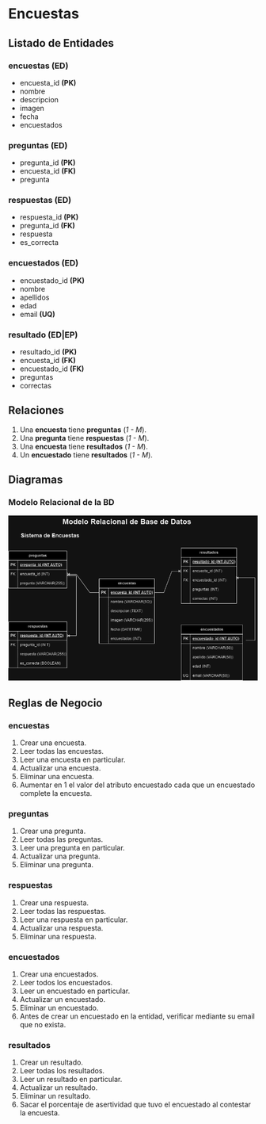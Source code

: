 # Encuestas

## Listado de Entidades

### encuestas **(ED)**

- encuesta_id **(PK)**
- nombre
- descripcion
- imagen
- fecha
- encuestados

### preguntas **(ED)**

- pregunta_id **(PK)**
- encuesta_id **(FK)**
- pregunta

### respuestas **(ED)**

- respuesta_id **(PK)**
- pregunta_id **(FK)**
- respuesta
- es_correcta

### encuestados **(ED)**

- encuestado_id **(PK)**
- nombre
- apellidos
- edad
- email **(UQ)**

### resultado **(ED|EP)**

- resultado_id **(PK)**
- encuesta_id **(FK)**
- encuestado_id **(FK)**
- preguntas
- correctas

## Relaciones

1. Una **encuesta** tiene **preguntas** (_1 - M_).
2. Una **pregunta** tiene **respuestas** (_1 - M_).
3. Una **encuesta** tiene **resultados** (_1 - M_).
4. Un **encuestado** tiene **resultados** (_1 - M_).

## Diagramas

### Modelo Relacional de la BD

![Modelo Relacional](./modelo-relacional-db.png)

## Reglas de Negocio

### encuestas

1. Crear una encuesta.
2. Leer todas las encuestas.
3. Leer una encuesta en particular.
4. Actualizar una encuesta.
5. Eliminar una encuesta.
6. Aumentar en 1 el valor del atributo encuestado cada que un encuestado complete la encuesta.

### preguntas

1. Crear una pregunta.
2. Leer todas las preguntas.
3. Leer una pregunta en particular.
4. Actualizar una pregunta.
5. Eliminar una pregunta.

### respuestas

1. Crear una respuesta.
2. Leer todas las respuestas.
3. Leer una respuesta en particular.
4. Actualizar una respuesta.
5. Eliminar una respuesta.

### encuestados

1. Crear una encuestados.
2. Leer todos los encuestados.
3. Leer un encuestado en particular.
4. Actualizar un encuestado.
5. Eliminar un encuestado.
6. Antes de crear un encuestado en la entidad, verificar mediante su email que no exista.

### resultados

1. Crear un resultado.
2. Leer todas los resultados.
3. Leer un resultado en particular.
4. Actualizar un resultado.
5. Eliminar un resultado.
6. Sacar el porcentaje de asertividad que tuvo el encuestado al contestar la encuesta.
